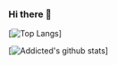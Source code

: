 ### Hi there 👋

[![Top Langs](https://github-readme-stats.vercel.app/api/top-langs/?username=Addicted5&layout=compact)]

[![Addicted's github stats](https://github-readme-stats.vercel.app/api?username=Addicted5&count_private=true&show_icons=true&theme=radical&hide_rank=false)]

<!--
**Addicted5/Addicted5** is a ✨ _special_ ✨ repository because its `README.md` (this file) appears on your GitHub profile.

Here are some ideas to get you started:

- 🔭 I’m currently working on ...
- 🌱 I’m currently learning ...
- 👯 I’m looking to collaborate on ...
- 🤔 I’m looking for help with ...
- 💬 Ask me about ...
- 📫 How to reach me: ...
- 😄 Pronouns: ...
- ⚡ Fun fact: ...

-->
